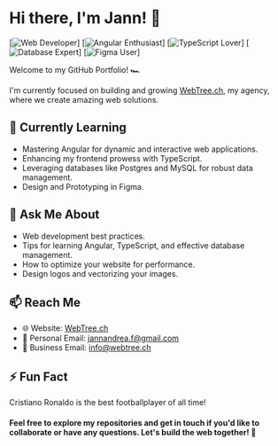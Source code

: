 # Hi there, I'm Jann! 👋

[![Web Developer](https://img.shields.io/badge/Web%20Developer-%F0%9F%92%BB-blue)]
[![Angular Enthusiast](https://img.shields.io/badge/Angular%20-%F0%9F%85%B0-brightgreen)]
[![TypeScript Lover](https://img.shields.io/badge/TypeScript-%F0%9F%92%BB-blue)]
[![Database Expert](https://img.shields.io/badge/Database%20-%F0%9F%93%82-orange)]
[![Figma User](https://img.shields.io/badge/Figma-%F0%9F%96%8A-violet)]


Welcome to my GitHub Portfolio! 🏎

I'm currently focused on building and growing [WebTree.ch](https://webtree.ch/), my agency, where we create amazing web solutions.

## 🌳 Currently Learning
- Mastering Angular for dynamic and interactive web applications.
- Enhancing my frontend prowess with TypeScript.
- Leveraging databases like Postgres and MySQL for robust data management.
- Design and Prototyping in Figma.

## 💬 Ask Me About
- Web development best practices.
- Tips for learning Angular, TypeScript, and effective database management.
- How to optimize your website for performance.
- Design logos and vectorizing your images.

## 📫 Reach Me
- 🌐 Website: [WebTree.ch](https://webtree.ch/)
- 📩 Personal Email: [jannandrea.f@gmail.com](mailto:jannandrea.f@gmail.com)
- 💼 Business Email: [info@webtree.ch](mailto:info@webtree.ch)

## ⚡ Fun Fact
Cristiano Ronaldo is the best footballplayer of all time!

#### Feel free to explore my repositories and get in touch if you'd like to collaborate or have any questions. Let's build the web together! 🚀
